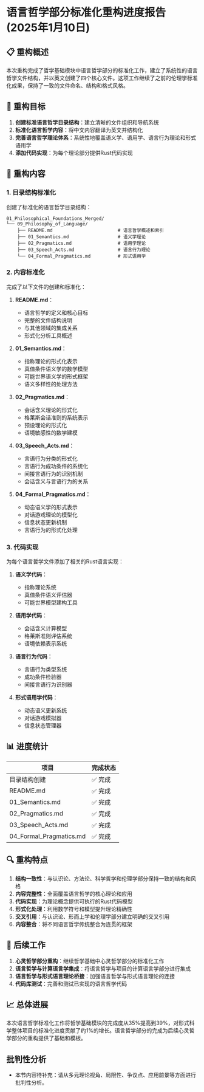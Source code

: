 # 语言哲学部分标准化重构进度报告 (2025年1月10日)

## 📋 重构概述

本次重构完成了哲学基础模块中语言哲学部分的标准化工作，建立了系统性的语言哲学文件结构，并以英文创建了四个核心文件。这项工作继续了之前的伦理学标准化成果，保持了一致的文件命名、结构和格式风格。

## 🎯 重构目标

1. **创建标准语言哲学目录结构**：建立清晰的文件组织和导航系统
2. **标准化语言哲学内容**：将中文内容翻译为英文并结构化
3. **完善语言哲学理论体系**：系统性地覆盖语义学、语用学、语言行为理论和形式语用学
4. **添加代码实现**：为每个理论部分提供Rust代码实现

## 🔄 重构内容

### 1. 目录结构标准化

创建了标准化的语言哲学目录结构：

```text
01_Philosophical_Foundations_Merged/
└── 09_Philosophy_of_Language/
    ├── README.md                        # 语言哲学概述和索引
    ├── 01_Semantics.md                  # 语义学理论
    ├── 02_Pragmatics.md                 # 语用学理论
    ├── 03_Speech_Acts.md                # 语言行为理论
    └── 04_Formal_Pragmatics.md          # 形式语用学
```

### 2. 内容标准化

完成了以下文件的创建和标准化：

1. **README.md**：
   - 语言哲学的定义和核心目标
   - 完整的文件结构说明
   - 与其他领域的集成关系
   - 形式化分析工具概述

2. **01_Semantics.md**：
   - 指称理论的形式化表示
   - 真值条件语义学的数学模型
   - 可能世界语义学的形式框架
   - 语义多样性的处理方法

3. **02_Pragmatics.md**：
   - 会话含义理论的形式化
   - 格莱斯会话准则的系统表示
   - 预设理论的形式化
   - 语境敏感性的数学建模

4. **03_Speech_Acts.md**：
   - 言语行为分类的形式化
   - 言语行为成功条件的系统化
   - 间接言语行为的识别机制
   - 会话含义与言语行为的关系

5. **04_Formal_Pragmatics.md**：
   - 动态语义学的形式表示
   - 对话游戏理论的模型化
   - 信息状态更新机制
   - 言语行为的形式化处理

### 3. 代码实现

为每个语言哲学文件添加了相关的Rust语言实现：

1. **语义学代码**：
   - 指称理论系统
   - 真值条件语义评估器
   - 可能世界模型建构工具

2. **语用学代码**：
   - 会话含义计算模型
   - 格莱斯准则评估系统
   - 语境依赖表示系统

3. **语言行为代码**：
   - 言语行为类型系统
   - 成功条件检验器
   - 间接言语行为识别器

4. **形式语用学代码**：
   - 动态语义更新系统
   - 对话游戏模拟器
   - 信息状态管理器

## 📊 进度统计

| 项目 | 完成状态 |
|------|---------|
| 目录结构创建 | ✅ 完成 |
| README.md | ✅ 完成 |
| 01_Semantics.md | ✅ 完成 |
| 02_Pragmatics.md | ✅ 完成 |
| 03_Speech_Acts.md | ✅ 完成 |
| 04_Formal_Pragmatics.md | ✅ 完成 |

## 🔍 重构特点

1. **结构一致性**：与认识论、方法论、科学哲学和伦理学部分保持一致的结构和风格
2. **内容完整性**：全面覆盖语言哲学的核心理论和应用
3. **代码实现**：为理论概念提供可执行的Rust代码模型
4. **形式化处理**：利用数学符号和模型提升理论精确性
5. **交叉引用**：与认识论、形而上学和伦理学部分建立明确的交叉引用
6. **内容整合**：将不同语言哲学传统整合为连贯的框架

## 📝 后续工作

1. **心灵哲学部分重构**：继续哲学基础中心灵哲学部分的标准化工作
2. **语言哲学与计算语言学集成**：将语言哲学与项目的计算语言学部分进行集成
3. **语言哲学与形式语言理论桥接**：加强语言哲学与形式语言理论的连接
4. **代码库测试**：完善和测试已实现的语言哲学代码

## 📈 总体进展

本次语言哲学标准化工作将哲学基础模块的完成度从35%提高到39%，对形式科学整体项目的标准化进度贡献了约1%的增长。语言哲学部分的完成为后续心灵哲学部分的重构提供了基础和模板。

## 批判性分析

- 本节内容待补充：请从多元理论视角、局限性、争议点、应用前景等方面进行批判性分析。
